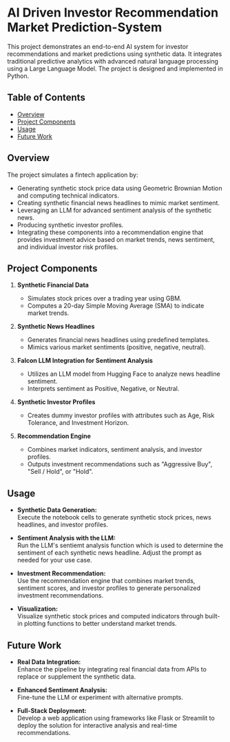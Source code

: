 # AI Driven Investor Recommendation Market Prediction-System

This project demonstrates an end-to-end AI system for investor recommendations and market predictions using synthetic data. It integrates traditional predictive analytics with advanced natural language processing using a Large Language Model. The project is designed and implemented in Python.

## Table of Contents

- [Overview](#overview)
- [Project Components](#project-components)
- [Usage](#usage)
- [Future Work](#future-work)

## Overview

The project simulates a fintech application by:
- Generating synthetic stock price data using Geometric Brownian Motion and computing technical indicators.
- Creating synthetic financial news headlines to mimic market sentiment.
- Leveraging an LLM for advanced sentiment analysis of the synthetic news.
- Producing synthetic investor profiles.
- Integrating these components into a recommendation engine that provides investment advice based on market trends, news sentiment, and individual investor risk profiles.

## Project Components

1. **Synthetic Financial Data**  
   - Simulates stock prices over a trading year using GBM.
   - Computes a 20-day Simple Moving Average (SMA) to indicate market trends.

2. **Synthetic News Headlines**  
   - Generates financial news headlines using predefined templates.
   - Mimics various market sentiments (positive, negative, neutral).

3. **Falcon LLM Integration for Sentiment Analysis**  
   - Utilizes an LLM model from Hugging Face to analyze news headline sentiment.
   - Interprets sentiment as Positive, Negative, or Neutral.

4. **Synthetic Investor Profiles**  
   - Creates dummy investor profiles with attributes such as Age, Risk Tolerance, and Investment Horizon.

5. **Recommendation Engine**  
   - Combines market indicators, sentiment analysis, and investor profiles.
   - Outputs investment recommendations such as "Aggressive Buy", "Sell / Hold", or "Hold".
  


## Usage

- **Synthetic Data Generation:**  
  Execute the notebook cells to generate synthetic stock prices, news headlines, and investor profiles.

- **Sentiment Analysis with the LLM:**  
  Run the LLM's sentiemt analysis function which is used to determine the sentiment of each synthetic news headline. Adjust the prompt as needed for your use case.

- **Investment Recommendation:**  
  Use the recommendation engine that combines market trends, sentiment scores, and investor profiles to generate personalized investment recommendations.

- **Visualization:**  
  Visualize synthetic stock prices and computed indicators through built-in plotting functions to better understand market trends.

## Future Work

- **Real Data Integration:**  
  Enhance the pipeline by integrating real financial data from APIs to replace or supplement the synthetic data.

- **Enhanced Sentiment Analysis:**  
  Fine-tune the LLM or experiment with alternative prompts.

- **Full-Stack Deployment:**  
  Develop a web application using frameworks like Flask or Streamlit to deploy the solution for interactive analysis and real-time recommendations.






